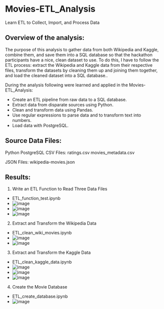 # Movies-ETL_Analysis
Learn ETL to Collect, Import, and Process Data

## Overview of the analysis:
The purpose of this analysis to gather data from both Wikipedia and Kaggle, combine them, and save them into a SQL database so that the hackathon participants have a nice, clean dataset to use. To do this, I have to follow the ETL process: extract the Wikipedia and Kaggle data from their respective files, transform the datasets by cleaning them up and joining them together, and load the cleaned dataset into a SQL database.. 

 During the analysis following were learned and applied in the Movies-ETL_Analysis:
  * Create an ETL pipeline from raw data to a SQL database.
  * Extract data from disparate sources using Python.
  * Clean and transform data using Pandas.
  * Use regular expressions to parse data and to transform text into numbers.
  * Load data with PostgreSQL.

## Source Data Files:

Python PostgreSQL CSV Files:
ratings.csv
movies_metadata.csv

JSON Files:
wikipedia-movies.json

## Results:

1. Write an ETL Function to Read Three Data Files 
  * ETL_function_test.ipynb
  * ![image](https://user-images.githubusercontent.com/79486450/116017637-3098b800-a60e-11eb-99c6-b860b674d5ea.png)
  * ![image](https://user-images.githubusercontent.com/79486450/116017666-3f7f6a80-a60e-11eb-99e8-77acd47efdb1.png)
  * ![image](https://user-images.githubusercontent.com/79486450/116017679-473f0f00-a60e-11eb-951f-d875fa5b9a13.png)

2. Extract and Transform the Wikipedia Data
  * ETL_clean_wiki_movies.ipynb
  * ![image](https://user-images.githubusercontent.com/79486450/116017753-79e90780-a60e-11eb-9b5e-1f075ef75019.png)
  * ![image](https://user-images.githubusercontent.com/79486450/116017775-8b321400-a60e-11eb-9e3c-50f40f5d3d75.png)

3. Extract and Transform the Kaggle Data
  * ETL_clean_kaggle_data.ipynb
  * ![image](https://user-images.githubusercontent.com/79486450/116017880-c59bb100-a60e-11eb-9207-2a827d265a12.png)
  * ![image](https://user-images.githubusercontent.com/79486450/116017913-d64c2700-a60e-11eb-8509-2ec2d4c0a0d2.png)
  * ![image](https://user-images.githubusercontent.com/79486450/116017940-e82dca00-a60e-11eb-8666-f9c218a557c8.png)

4. Create the Movie Database
  * ETL_create_database.ipynb
  * ![image](https://user-images.githubusercontent.com/79486450/116018236-9d608200-a60f-11eb-89cc-6aa12428de7c.png)


